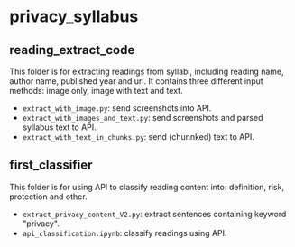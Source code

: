 # privacy_syllabus

## reading_extract_code
This folder is for extracting readings from syllabi, including reading name, author name, published year and url.
It contains three different input methods: image only, image with text and text.
- `extract_with_image.py`: send screenshots into API.
- `extract_with_images_and_text.py`: send screenshots and parsed syllabus text to API.
- `extract_with_text_in_chunks.py`: send (chunnked) text to API.

## first_classifier
This folder is for using API to classify reading content into: definition, risk, protection and other.
- `extract_privacy_content_V2.py`: extract sentences containing keyword "privacy". 
- `api_classification.ipynb`: classify readings using API.
